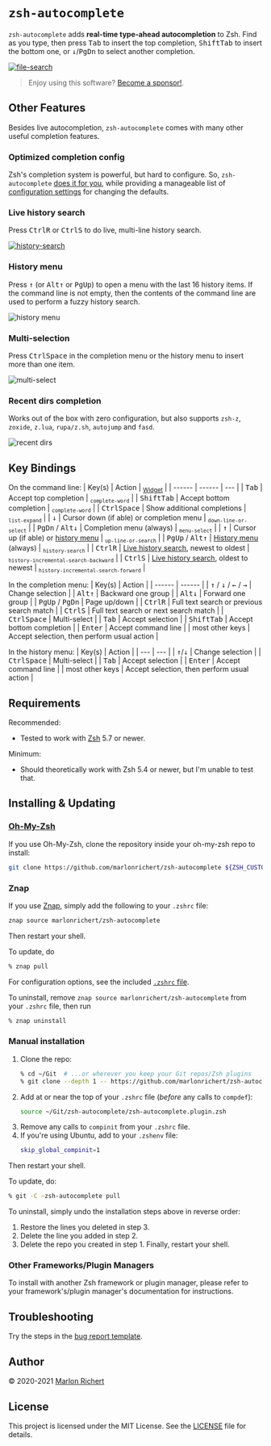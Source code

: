 # `zsh-autocomplete`
`zsh-autocomplete` adds **real-time type-ahead autocompletion** to Zsh. Find as you type, then
press <kbd>Tab</kbd> to insert the top completion, <kbd>Shift</kbd><kbd>Tab</kbd> to insert the
bottom one, or <kbd>↓</kbd>/<kbd>PgDn</kbd> to select another completion.

[![file-search](.img/file-search.gif)](https://asciinema.org/a/377611)

> Enjoy using this software? [Become a sponsor!](https://github.com/sponsors/marlonrichert).

## Other Features
Besides live autocompletion, `zsh-autocomplete` comes with many other useful completion features.

### Optimized completion config
Zsh's completion system is powerful, but hard to configure. So, `zsh-autocomplete` [does it for
you](scripts/.autocomplete.config), while providing a manageable list of [configuration
settings](.zshrc) for changing the defaults.

### Live history search
Press <kbd>Ctrl</kbd><kbd>R</kbd> or <kbd>Ctrl</kbd><kbd>S</kbd> to do live, multi-line history
search.

[![history-search](.img/history-search.gif)](https://asciinema.org/a/379844)

### History menu
Press <kbd>↑</kbd> (or <kbd>Alt</kbd><kbd>↑</kbd> or <kbd>PgUp</kbd>) to open a menu with the last
16 history items. If the command line is not empty, then the contents of the command line are used
to perform a fuzzy history search.

![history menu](.img/history-menu.png)

### Multi-selection
Press <kbd>Ctrl</kbd><kbd>Space</kbd> in the completion menu or the history menu to insert more
than one item.

![multi-select](.img/multi-select.png)

### Recent dirs completion
Works out of the box with zero configuration, but also supports `zsh-z`, `zoxide`, `z.lua`,
`rupa/z.sh`, `autojump` and `fasd`.

![recent dirs](.img/recent-dirs.png)

## Key Bindings

On the command line:
| Key(s) | Action | <sub>[Widget](.zshrc)</sub> |
| ------ | ------ | --- |
| <kbd>Tab</kbd> | Accept top completion | <sub>`complete-word`</sub> |
| <kbd>Shift</kbd><kbd>Tab</kbd> | Accept bottom completion | <sub>`complete-word`</sub> |
| <kbd>Ctrl</kbd><kbd>Space</kbd> | Show additional completions | <sub>`list-expand`</sub> |
| <kbd>↓</kbd> | Cursor down (if able) or completion menu | <sub>`down-line-or-select`</sub> |
| <kbd>PgDn</kbd> / <kbd>Alt</kbd><kbd>↓</kbd> | Completion menu (always) | <sub>`menu-select`</sub> |
| <kbd>↑</kbd> | Cursor up (if able) or [history menu](#history-menu) | <sub>`up-line-or-search`</sub> |
| <kbd>PgUp</kbd> / <kbd>Alt</kbd><kbd>↑</kbd> | [History menu](#history-menu) (always) | <sub>`history-search`</sub> |
| <kbd>Ctrl</kbd><kbd>R</kbd> | [Live history search](#live-history-search), newest to oldest | <sub>`history-incremental-search-backward`</sub> |
| <kbd>Ctrl</kbd><kbd>S</kbd> | [Live history search](#live-history-search), oldest to newest | <sub>`history-incremental-search-forward`</sub> |

In the completion menu:
| Key(s) | Action |
| ------ | ------ |
| <kbd>↑</kbd> / <kbd>↓</kbd> / <kbd>←</kbd> / <kbd>→</kbd> | Change selection |
| <kbd>Alt</kbd><kbd>↑</kbd> | Backward one group |
| <kbd>Alt</kbd><kbd>↓</kbd> | Forward one group |
| <kbd>PgUp</kbd> / <kbd>PgDn</kbd> | Page up/down |
| <kbd>Ctrl</kbd><kbd>R</kbd> | Full text search or previous search match |
| <kbd>Ctrl</kbd><kbd>S</kbd> | Full text search or next search match |
| <kbd>Ctrl</kbd><kbd>Space</kbd> | Multi-select |
| <kbd>Tab</kbd> | Accept selection |
| <kbd>Shift</kbd><kbd>Tab</kbd> | Accept bottom completion |
| <kbd>Enter</kbd> | Accept command line |
| most other keys | Accept selection, then perform usual action |

In the history menu:
| Key(s) | Action |
| --- | --- |
| <kbd>↑</kbd>/<kbd>↓</kbd> | Change selection |
| <kbd>Ctrl</kbd><kbd>Space</kbd> | Multi-select |
| <kbd>Tab</kbd> | Accept selection |
| <kbd>Enter</kbd> | Accept command line |
| most other keys | Accept selection, then perform usual action |

## Requirements
Recommended:
* Tested to work with [Zsh](http://zsh.sourceforge.net) 5.7 or newer.

Minimum:
* Should theoretically work with Zsh 5.4 or newer, but I'm unable to test that.

## Installing & Updating
### [Oh-My-Zsh](https://github.com/ohmyzsh/ohmyzsh)
If you use Oh-My-Zsh, clone the repository inside your oh-my-zsh repo to install:
```zsh
git clone https://github.com/marlonrichert/zsh-autocomplete ${ZSH_CUSTOM:-${ZSH:-~/.oh-my-zsh}/custom}/plugins/zsh-autocomplete
```

### Znap
If you use [Znap](https://github.com/marlonrichert/zsh-snap), simply add the following to your
`.zshrc` file:
```zsh
znap source marlonrichert/zsh-autocomplete
```
Then restart your shell.

To update, do
```zsh
% znap pull
```

For configuration options, see the included [`.zshrc` file](.zshrc).

To uninstall, remove `znap source marlonrichert/zsh-autocomplete` from your `.zshrc` file, then run
```zsh
% znap uninstall
```

### Manual installation
 1. Clone the repo:
    ```zsh
    % cd ~/Git  # ...or wherever you keep your Git repos/Zsh plugins
    % git clone --depth 1 -- https://github.com/marlonrichert/zsh-autocomplete.git
    ```
 1. Add at or near the top of your `.zshrc` file (_before_ any calls to `compdef`):
    ```zsh
    source ~/Git/zsh-autocomplete/zsh-autocomplete.plugin.zsh
    ```
 1. Remove any calls to `compinit` from your `.zshrc` file.
 1. If you're using Ubuntu, add to your `.zshenv` file:
    ```zsh
    skip_global_compinit=1
    ```
Then restart your shell.

To update, do:
```zsh
% git -C ~zsh-autocomplete pull
```

To uninstall, simply undo the installation steps above in reverse order:
 1. Restore the lines you deleted in step 3.
 1. Delete the line you added in step 2.
 1. Delete the repo you created in step 1.
Finally, restart your shell.

### Other Frameworks/Plugin Managers
To install with another Zsh framework or plugin manager, please refer to your
framework's/plugin manager's documentation for instructions.

## Troubleshooting
Try the steps in the [bug report template](.github/ISSUE_TEMPLATE/bug-report.md).

## Author
© 2020-2021 [Marlon Richert](https://github.com/marlonrichert)

## License
This project is licensed under the MIT License. See the [LICENSE](LICENSE) file for details.

